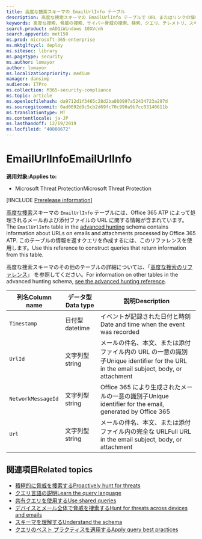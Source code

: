 ```yaml
---
title: 高度な捜索スキーマの EmailUrlInfo テーブル
description: 高度な捜索スキーマの EmailUrlInfo テーブルで URL またはリンクの情報について学習する
keywords: 高度な捜索、脅威の捜索、サイバー脅威の捜索、検索、クエリ、テレメトリ、スキーマ リファレンス、kusto、テーブル、列、データ型、説明、EmailUrlInfo、ネットワーク メッセージ ID、URL、リンク
search.product: eADQiWindows 10XVcnh
search.appverid: met150
ms.prod: microsoft-365-enterprise
ms.mktglfcycl: deploy
ms.sitesec: library
ms.pagetype: security
ms.author: lomayor
author: lomayor
ms.localizationpriority: medium
manager: dansimp
audience: ITPro
ms.collection: M365-security-compliance
ms.topic: article
ms.openlocfilehash: da9712d1f3465c28d2ba880997a52434723a297d
ms.sourcegitcommit: 0ad0092d9c5cb2d69fc70c990a9b7cc03140611b
ms.translationtype: MT
ms.contentlocale: ja-JP
ms.lasthandoff: 12/19/2019
ms.locfileid: "40808672"
---
```

# <a name="emailurlinfo"></a><span data-ttu-id="3a291-104">EmailUrlInfo</span><span class="sxs-lookup"><span data-stu-id="3a291-104">EmailUrlInfo</span></span>

<span data-ttu-id="3a291-105">**適用対象:**</span><span class="sxs-lookup"><span data-stu-id="3a291-105">**Applies to:**</span></span>
- <span data-ttu-id="3a291-106">Microsoft Threat Protection</span><span class="sxs-lookup"><span data-stu-id="3a291-106">Microsoft Threat Protection</span></span>

[!INCLUDE [Prerelease information](../includes/prerelease.md)]

<span data-ttu-id="3a291-107">[高度な捜索](advanced-hunting-overview.md)スキーマの `EmailUrlInfo` テーブルには、Office 365 ATP によって処理されるメールおよび添付ファイルの URL に関する情報が含まれています。</span><span class="sxs-lookup"><span data-stu-id="3a291-107">The `EmailUrlInfo` table in the [advanced hunting](advanced-hunting-overview.md) schema contains information about URLs on emails and attachments processed by Office 365 ATP.</span></span> <span data-ttu-id="3a291-108">このテーブルの情報を返すクエリを作成するには、このリファレンスを使用します。</span><span class="sxs-lookup"><span data-stu-id="3a291-108">Use this reference to construct queries that return information from this table.</span></span>

<span data-ttu-id="3a291-109">高度な捜索スキーマのその他のテーブルの詳細については、「[高度な捜索のリファレンス](advanced-hunting-schema-tables.md)」 を参照してください。</span><span class="sxs-lookup"><span data-stu-id="3a291-109">For information on other tables in the advanced hunting schema, [see the advanced hunting reference](advanced-hunting-schema-tables.md).</span></span>

| <span data-ttu-id="3a291-110">列名</span><span class="sxs-lookup"><span data-stu-id="3a291-110">Column name</span></span> | <span data-ttu-id="3a291-111">データ型</span><span class="sxs-lookup"><span data-stu-id="3a291-111">Data type</span></span> | <span data-ttu-id="3a291-112">説明</span><span class="sxs-lookup"><span data-stu-id="3a291-112">Description</span></span> |
|-------------|-----------|-------------|
| `Timestamp` | <span data-ttu-id="3a291-113">日付型</span><span class="sxs-lookup"><span data-stu-id="3a291-113">datetime</span></span> | <span data-ttu-id="3a291-114">イベントが記録された日付と時刻</span><span class="sxs-lookup"><span data-stu-id="3a291-114">Date and time when the event was recorded</span></span> |
| `UrlId` | <span data-ttu-id="3a291-115">文字列型</span><span class="sxs-lookup"><span data-stu-id="3a291-115">string</span></span> | <span data-ttu-id="3a291-116">メールの件名、本文、または添付ファイル内の URL の一意の識別子</span><span class="sxs-lookup"><span data-stu-id="3a291-116">Unique identifier for the URL in the email subject, body, or attachment</span></span> |
| `NetworkMessageId` | <span data-ttu-id="3a291-117">文字列型</span><span class="sxs-lookup"><span data-stu-id="3a291-117">string</span></span> | <span data-ttu-id="3a291-118">Office 365 により生成されたメールの一意の識別子</span><span class="sxs-lookup"><span data-stu-id="3a291-118">Unique identifier for the email, generated by Office 365</span></span> |
| `Url` | <span data-ttu-id="3a291-119">文字列型</span><span class="sxs-lookup"><span data-stu-id="3a291-119">string</span></span> | <span data-ttu-id="3a291-120">メールの件名、本文、または添付ファイル内の完全な URL</span><span class="sxs-lookup"><span data-stu-id="3a291-120">Full URL in the email subject, body, or attachment</span></span> |

## <a name="related-topics"></a><span data-ttu-id="3a291-121">関連項目</span><span class="sxs-lookup"><span data-stu-id="3a291-121">Related topics</span></span>
- [<span data-ttu-id="3a291-122">積極的に脅威を捜索する</span><span class="sxs-lookup"><span data-stu-id="3a291-122">Proactively hunt for threats</span></span>](advanced-hunting-overview.md)
- [<span data-ttu-id="3a291-123">クエリ言語の説明</span><span class="sxs-lookup"><span data-stu-id="3a291-123">Learn the query language</span></span>](advanced-hunting-query-language.md)
- [<span data-ttu-id="3a291-124">共有クエリを使用する</span><span class="sxs-lookup"><span data-stu-id="3a291-124">Use shared queries</span></span>](advanced-hunting-shared-queries.md)
- [<span data-ttu-id="3a291-125">デバイスとメール全体で脅威を捜索する</span><span class="sxs-lookup"><span data-stu-id="3a291-125">Hunt for threats across devices and emails</span></span>](advanced-hunting-query-emails-devices.md)
- [<span data-ttu-id="3a291-126">スキーマを理解する</span><span class="sxs-lookup"><span data-stu-id="3a291-126">Understand the schema</span></span>](advanced-hunting-schema-tables.md)
- [<span data-ttu-id="3a291-127">クエリのベスト プラクティスを適用する</span><span class="sxs-lookup"><span data-stu-id="3a291-127">Apply query best practices</span></span>](advanced-hunting-best-practices.md)